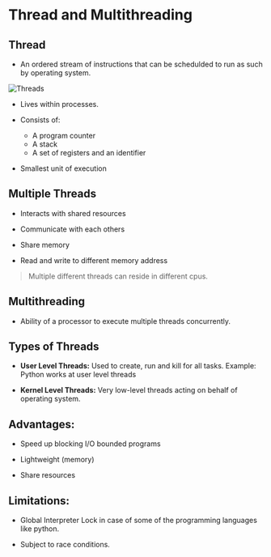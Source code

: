 # Thread and Multithreading

## Thread

- An ordered stream of instructions that can be schedulded to run as such by operating system.

![Threads](../images/thread_processes.jpg)

- Lives within processes.

- Consists of:
    - A program counter
    - A stack
    - A set of registers and an identifier

- Smallest unit of execution

## Multiple Threads

- Interacts with shared resources

- Communicate with each others

- Share memory

- Read and write to different memory address

> Multiple different threads can reside in different cpus. 

## Multithreading

- Ability of a processor to execute multiple threads concurrently.

## Types of Threads

- **User Level Threads:** Used to create, run and kill for all tasks. Example: Python works at user level threads

- **Kernel Level Threads:** Very low-level threads acting on behalf of operating system.

## Advantages:

- Speed up blocking I/O bounded programs

- Lightweight (memory)

- Share resources

## Limitations:

- Global Interpreter Lock in case of some of the programming languages like python.

- Subject to race conditions.
